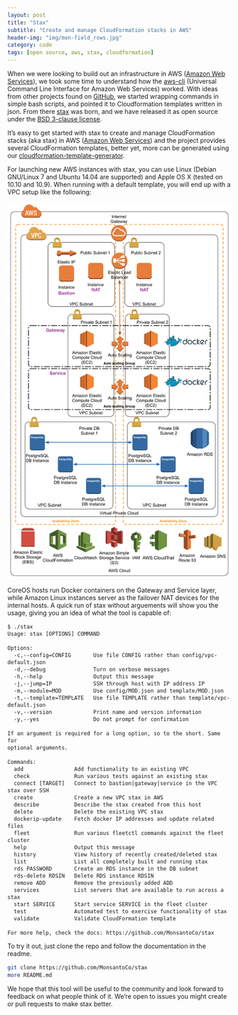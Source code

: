 ```yaml
---
layout: post
title: "Stax"
subtitle: "Create and manage CloudFormation stacks in AWS"
header-img: "img/mon-field_rows.jpg"
category: code
tags: [open source, aws, stax, cloudformation]
---
```


When we were looking to build out an infrastructure in AWS ([Amazon Web Services](aws.amazon.com)), we took some time to understand how the [aws-cli](https://github.com/aws/aws-cli) (Universal Command Line Interface for Amazon Web Services) worked. With ideas from other projects found on [GitHub](https://github.com), we started wrapping commands in simple bash scripts, and pointed it to Cloudformation templates written in json. From there [stax](https://github.com/monsantoco/stax) was born, and we have released it as open source under the [BSD 3-clause license](http://opensource.org/licenses/BSD-3-Clause).

It’s easy to get started with stax to create and manage CloudFormation stacks (aka stax) in AWS ([Amazon Web Services](aws.amazon.com)) and the project provides several CloudFormation templates, better yet, more can be generated using our [cloudformation-template-generator](https://github.com/MonsantoCo/cloudformation-template-generator).

<!--more-->

For launching new AWS instances with stax, you can use Linux (Debian GNU/Linux 7 and Ubuntu 14.04 are supported) and Apple OS X (tested on 10.10 and 10.9). When running with a default template, you will end up with a VPC setup like the following:

![AWS Stax Diagram](/assets/aws-stax.png)

CoreOS hosts run Docker containers on the Gateway and Service layer, while Amazon Linux instances server as the failover NAT devices for the internal hosts. A quick run of stax without arguements will show you the usage, giving you an idea of what the tool is capable of:

```
$ ./stax
Usage: stax [OPTIONS] COMMAND

Options:
  -c,--config=CONFIG       Use file CONFIG rather than config/vpc-default.json
  -d,--debug               Turn on verbose messages
  -h,--help                Output this message
  -j,--jump=IP             SSH through host with IP address IP
  -m,--module=MOD          Use config/MOD.json and template/MOD.json
  -t,--template=TEMPLATE   Use file TEMPLATE rather than template/vpc-default.json
  -v,--version             Print name and version information
  -y,--yes                 Do not prompt for confirmation

If an argument is required for a long option, so to the short. Same for
optional arguments.

Commands:
  add                Add functionality to an existing VPC
  check              Run various tests against an existing stax
  connect [TARGET]   Connect to bastion|gateway|service in the VPC stax over SSH
  create             Create a new VPC stax in AWS
  describe           Describe the stax created from this host
  delete             Delete the existing VPC stax
  dockerip-update    Fetch docker IP addresses and update related files
  fleet              Run various fleetctl commands against the fleet cluster
  help               Output this message
  history            View history of recently created/deleted stax
  list               List all completely built and running stax
  rds PASSWORD       Create an RDS instance in the DB subnet
  rds-delete RDSIN   Delete RDS instance RDSIN
  remove ADD         Remove the previously added ADD
  services           List servers that are available to run across a stax
  start SERVICE      Start service SERVICE in the fleet cluster
  test               Automated test to exercise functionality of stax
  validate           Validate CloudFormation template

For more help, check the docs: https://github.com/MonsantoCo/stax
```

To try it out, just clone the repo and follow the documentation in the readme.

```bash
git clone https://github.com/MonsantoCo/stax
more README.md
```

We hope that this tool will be useful to the community and look forward to feedback on what people think of it. We’re open to issues you might create or pull requests to make stax better.
